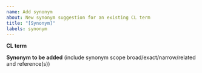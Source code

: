 ```yaml
---
name: Add synonym
about: New synonym suggestion for an existing CL term
title: "[Synonym]"
labels: synonym
---
```


**CL term**


**Synonym to be added** (include synonym scope broad/exact/narrow/related and reference(s))
